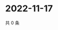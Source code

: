 # 2022-11-17

共 0 条

<!-- BEGIN WEIBO -->
<!-- 最后更新时间 Thu Nov 17 2022 09:23:19 GMT+0800 (China Standard Time) -->

<!-- END WEIBO -->
